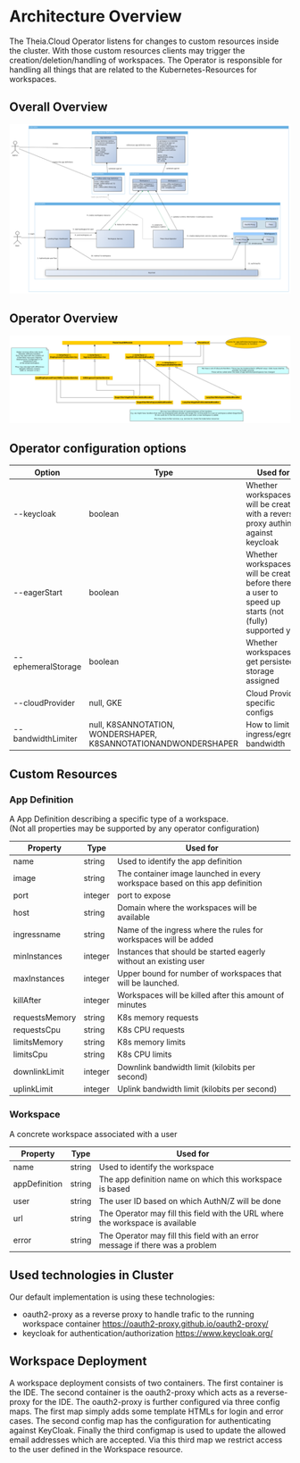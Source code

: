 # Architecture Overview

The Theia.Cloud Operator listens for changes to custom resources inside the cluster. With those custom resources clients may trigger the creation/deletion/handling of workspaces. The Operator is responsible for handling all things that are related to the Kubernetes-Resources for workspaces.

## Overall Overview

![Theia.Cloud Diagram](theia.cloud.png "Theia.Cloud")

## Operator Overview


![Operator Diagram](operator.png "Operator")

## Operator configuration options

|Option|Type|Used for|
|---|---|---|
|--keycloak|boolean|Whether workspaces will be created with a reverse proxy authing against keycloak|
|--eagerStart|boolean|Whether workspaces will be created before there is a user to speed up starts (not (fully) supported yet)|
|--ephemeralStorage|boolean|Whether workspaces get persisted storage assigned|
|--cloudProvider|null, GKE|Cloud Provider specific configs|
|--bandwidthLimiter|null, K8SANNOTATION, WONDERSHAPER, K8SANNOTATIONANDWONDERSHAPER|How to limit ingress/egress bandwidth|

## Custom Resources

### App Definition

A App Definition describing a specific type of a workspace.\
(Not all properties may be supported by any operator configuration)

|Property|Type|Used for|
|---|---|---|
|name|string|Used to identify the app definition|
|image|string|The container image launched in every workspace based on this app definition|
|port|integer|port to expose|
|host|string|Domain where the workspaces will be available|
|ingressname|string|Name of the ingress where the rules for workspaces will be added|
|minInstances|integer|Instances that should be started eagerly without an existing user|
|maxInstances|integer|Upper bound for number of workspaces that will be launched.|
|killAfter|integer|Workspaces will be killed after this amount of minutes|
|requestsMemory|string|K8s memory requests|
|requestsCpu|string|K8s CPU requests|
|limitsMemory|string|K8s memory limits|
|limitsCpu|string|K8s CPU limits|
|downlinkLimit|integer|Downlink bandwidth limit (kilobits per second)|
|uplinkLimit|integer|Uplink bandwidth limit (kilobits per second)|

### Workspace

A concrete workspace associated with a user

|Property|Type|Used for|
|---|---|---|
|name|string|Used to identify the workspace|
|appDefinition|string|The app definition name on which this workspace is based|
|user|string|The user ID based on which AuthN/Z will be done|
|url|string|The Operator may fill this field with the URL where the workspace is available|
|error|string|The Operator may fill this field with an error message if there was a problem|

## Used technologies in Cluster

Our default implementation is using these technologies:

* oauth2-proxy as a reverse proxy to handle trafic to the running workspace container https://oauth2-proxy.github.io/oauth2-proxy/
* keycloak for authentication/authorization https://www.keycloak.org/

## Workspace Deployment

A workspace deployment consists of two containers. The first container is the IDE. The second container is the oauth2-proxy which acts as a reverse-proxy for the IDE. The oauth2-proxy is further configured via three config maps. The first map simply adds some template HTMLs for login and error cases. The second config map has the configuration for authenticating against KeyCloak. Finally the third configmap is used to update the allowed email addresses which are accepted. Via this third map we restrict access to the user defined in the Workspace resource.
